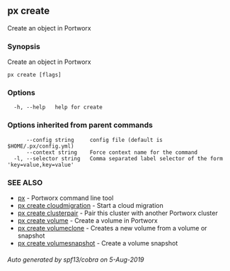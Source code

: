 ## px create

Create an object in Portworx

### Synopsis

Create an object in Portworx

```
px create [flags]
```

### Options

```
  -h, --help   help for create
```

### Options inherited from parent commands

```
      --config string     config file (default is $HOME/.px/config.yml)
      --context string    Force context name for the command
  -l, --selector string   Comma separated label selector of the form 'key=value,key=value'
```

### SEE ALSO

* [px](px.md)	 - Portworx command line tool
* [px create cloudmigration](px_create_cloudmigration.md)	 - Start a cloud migration
* [px create clusterpair](px_create_clusterpair.md)	 - Pair this cluster with another Portworx cluster
* [px create volume](px_create_volume.md)	 - Create a volume in Portworx
* [px create volumeclone](px_create_volumeclone.md)	 - Creates a new volume from a volume or snapshot
* [px create volumesnapshot](px_create_volumesnapshot.md)	 - Create a volume snapshot

###### Auto generated by spf13/cobra on 5-Aug-2019
